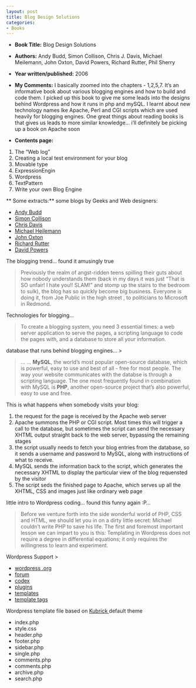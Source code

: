 ```yaml
---
layout: post
title: Blog Design Solutions
categories:
- Books
---
```


- **Book Title:** Blog Design Solutions
- **Authors:** Andy Budd, Simon Collison, Chris J. Davis, Michael Meilemann, John Oxton, David Powers, Richard Rutter, Phil Sherry
- **Year written/published:** 2006
- **My Comments:** I basically zoomed into the chapters - 1,2,5,7. It’s an informative book about various blogging engines and how to build and code them. I picked up this book to give me some leads into the designs behind Wordpress and how it runs in php and mySQL. I learnt about new technology names lke Apache, Perl and CGI scripts which are used heavily for blogging engines. One great things about reading books is that gives us leads to more similar knowledge… i’ll definitely be picking up a book on Apache soon

- **Contents page:**

1. The “Web log”
2. Creating a local test environment for your blog
3. Movable type
4. ExpressionEngin
5. Wordpress
6. TextPattern
7. Write your own Blog Engine

** Some extracts:** some blogs by Geeks and Web designers:

- [Andy Budd](http://andybudd.com/)
- [Simon Collison](http://www.colly.com/)
- [Chris Davis](http://www.famousdavispro.com/)
- [Michael Heilemann](http://binarybonsai.com/)
- [John Oxton](http://joshuaink.com/)
- [Richard Rutter](http://clagnut.com/)
- [David Powers](http://japan-interface.co.uk/)

The blogging trend… found it amusingly true

> Previously the realm of angst-ridden teens spilling their guts about how nobody understands them (back in my days it was just “That is SO unfair! I hate you!! SLAM!” and stomp up the stairs to the bedroom to sulk), the blog has so quickly become big business. Everyone is doing it, from Joe Public in the high street , to politicians to Microsoft in Redmond.

Technologies for blogging…

> To create a blogging system, you need 3 essential times: a web server application to serve the pages, a scripting language to code the pages with, and a database to store all your information.

database that runs behind blogging engines… >

> … … **MySQL**, the world’s most popular open-source database, which is powerful, easy to use and best of all - free for most people. The way your website communicates with the databse is through a scripting language. The one most frequently found in combination with MySQL is **PHP**, another open-source project that’s also powerful, easy to use and free.

This is what happens when somebody visits your blog:

1. the request for the page is received by the Apache web server
2. Apache summons the PHP or CGI script. Most times this will trigger a call to the database, but sometimes the script can send the necessary XHTML output straight back to the web server, bypassing the remaining stages
3. the script usually needs to fetch your blog entries from the database, so it sends a username and password to MySQL, along with instructions of what to receive.
4. MySQL sends the information back to the script, which generates the necessary XHTML to display the particular view of the blog requensted by the visitor
5. The script seds the finished page to Apache, which serves up all the XHTML, CSS and images just like ordinary web page

little intro to Wordpress coding… found this funny again :P…

> Before we venture forth into the side wonderful world of PHP, CSS and HTML, we should let you in on a dirty little secret: Michael couldn’t write PHP to save his life. The first and foremost important lesson we can impart to you is this: Templating in Wordpress does not require a degree in differential equations; it only requires the willingness to learn and experiment.

Wordpress Support >

- [wordpress .org](http://wordpress.org/)
- [forum](http://wordpress.org/support/)
- [codex](http://codex.wordpress.org/Main_Page)
- [plugins](http://wordpress.org/extend/plugins/)
- [templates](http://codex.wordpress.org/Templates)
- [template tags](http://codex.wordpress.org/Template_Tags)

Wordpress template file based on [Kubrick ](http://binarybonsai.com/wordpress/kubrick/)default theme

- index.php
- style.css
- header.php
- footer.php
- sidebar.php
- single.php
- comments.php
- comments.php
- archive.php
- search.php
